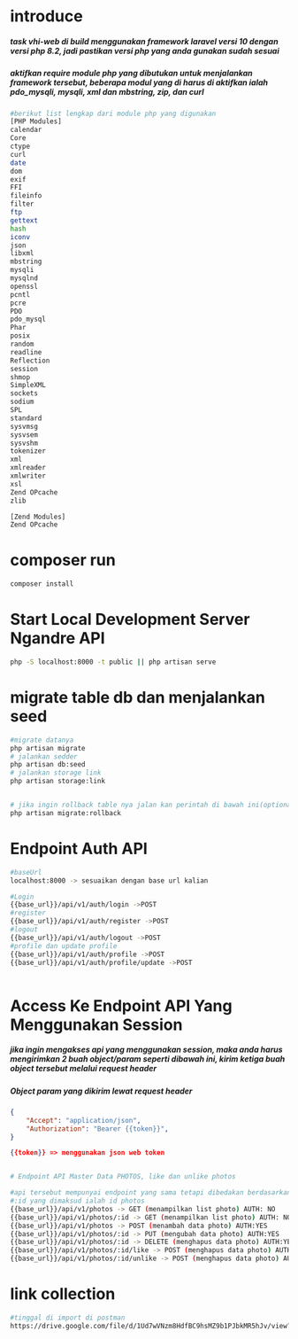 # introduce

<h5>task vhi-web di build menggunakan framework laravel versi 10 dengan versi php 8.2, jadi pastikan versi php yang anda gunakan sudah sesuai</h5>

<h5>
aktifkan require module php yang dibutukan untuk menjalankan framework tersebut, beberapa modul yang di harus di aktifkan ialah pdo_mysqli, mysqli, xml  dan mbstring, zip, dan curl
</h5>

```bash
#berikut list lengkap dari module php yang digunakan
[PHP Modules]
calendar
Core
ctype
curl
date
dom
exif
FFI
fileinfo
filter
ftp
gettext
hash
iconv
json
libxml
mbstring
mysqli
mysqlnd
openssl
pcntl
pcre
PDO
pdo_mysql
Phar
posix
random
readline
Reflection
session
shmop
SimpleXML
sockets
sodium
SPL
standard
sysvmsg
sysvsem
sysvshm
tokenizer
xml
xmlreader
xmlwriter
xsl
Zend OPcache
zlib

[Zend Modules]
Zend OPcache


```

# composer run

```Bash
composer install
```

# Start Local Development Server Ngandre API

```Bash
php -S localhost:8000 -t public || php artisan serve
```

# migrate table db dan menjalankan seed

```Bash
#migrate datanya
php artisan migrate
# jalankan sedder
php artisan db:seed
# jalankan storage link
php artisan storage:link


# jika ingin rollback table nya jalan kan perintah di bawah ini(optional)
php artisan migrate:rollback

```

# Endpoint Auth API

```Bash
#baseUrl
localhost:8000 -> sesuaikan dengan base url kalian

#Login
{{base_url}}/api/v1/auth/login ->POST
#register
{{base_url}}/api/v1/auth/register ->POST
#logout
{{base_url}}/api/v1/auth/logout ->POST
#profile dan update profile
{{base_url}}/api/v1/auth/profile ->POST
{{base_url}}/api/v1/auth/profile/update ->POST



```

# Access Ke Endpoint API Yang Menggunakan Session

<h5>jika ingin mengakses api yang menggunakan session, maka anda harus mengirimkan 2 buah object/param seperti dibawah ini, kirim ketiga buah object tersebut melalui request header</h5>

<h5>Object param yang dikirim lewat request header</h5>

```JSON
{
    "Accept": "application/json",
    "Authorization": "Bearer {{token}}",
}

{{token}} => menggunakan json web token
```

```Bash

# Endpoint API Master Data PHOTOS, like dan unlike photos

#api tersebut mempunyai endpoint yang sama tetapi dibedakan berdasarkan request method
#:id yang dimaksud ialah id photos
{{base_url}}/api/v1/photos -> GET (menampilkan list photo) AUTH: NO
{{base_url}}/api/v1/photos/:id -> GET (menampilkan list photo) AUTH: NO
{{base_url}}/api/v1/photos -> POST (menambah data photo) AUTH:YES
{{base_url}}/api/v1/photos/:id -> PUT (mengubah data photo) AUTH:YES
{{base_url}}/api/v1/photos/:id -> DELETE (menghapus data photo) AUTH:YES
{{base_url}}/api/v1/photos/:id/like -> POST (menghapus data photo) AUTH:YES
{{base_url}}/api/v1/photos/:id/unlike -> POST (menghapus data photo) AUTH:YES

```

# link collection

```bash
#tinggal di import di postman
https://drive.google.com/file/d/1Ud7wVNzm8HdfBC9hsMZ9b1PJbkMR5hJv/view?usp=sharing
```
